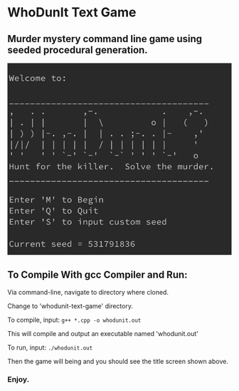 # WhoDunIt Text Game
## Murder mystery command line game using seeded procedural generation.

![Title Screen](screenshots/title_screen.jpg)

## To Compile With gcc Compiler and Run:
Via command-line, navigate to directory where cloned.

Change to 'whodunit-text-game' directory.

To compile, input:
	`g++ *.cpp -o whodunit.out`

This will compile and output an executable named 'whodunit.out'

To run, input:
	`./whodunit.out`

Then the game will being and you should see the title screen shown above.

### Enjoy.